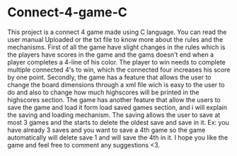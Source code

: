 # Connect-4-game-C
This project is a connect 4 game made using C language. You can read the user manual Uploaded or the txt file to know more about the rules and the mechanisms.
First of all the game have slight changes in the rules which is the players have scores in the game and the gams doesn't end when a player completes a 4-line of his color.
The player to win needs to complete multiple connected 4's to win, which the connected four increases his score by one point.
Secondly, the game has a feature that allows the user to change the board dimensions through a xml file wich is easy to the user to do and also to change how much highscores will be printed in the highscores section.
The game has another feature that allow the users to save the game and load it form load saved games section, and i will explain the saving and loading mechanism.
The saving allows the user to save at most 3 games and the starts to delete the oldest save and save in it. Ex: you have already 3 saves and you want to save a 4th game so the game automatically will delete save 1 and will save the 4th in it.
I hope you like the game and feel free to comment any suggestions <3.
